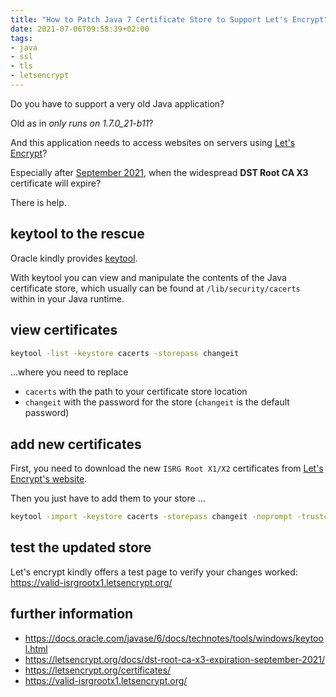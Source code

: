 ```yaml
---
title: "How to Patch Java 7 Certificate Store to Support Let's Encrypt"
date: 2021-07-06T09:58:39+02:00
tags:
- java
- ssl
- tls
- letsencrypt
---
```


Do you have to support a very old Java application?

Old as in *only runs on 1.7.0_21-b11*?

And this application needs to access websites on servers using [Let's Encrypt](https://letsencrypt.org/)?

Especially after [September 2021](https://letsencrypt.org/docs/dst-root-ca-x3-expiration-september-2021/),
when the widespread **DST Root CA X3** certificate will expire?

There is help.

## keytool to the rescue

Oracle kindly provides [keytool](https://docs.oracle.com/javase/6/docs/technotes/tools/windows/keytool.html).

With keytool you can view and manipulate the contents of the Java certificate store,
which usually can be found at `/lib/security/cacerts` within in your Java runtime.

## view certificates

```bash
keytool -list -keystore cacerts -storepass changeit
```

...where you need to replace
- `cacerts` with the path to your certificate store location
- `changeit` with the password for the store (`changeit` is the default password)

## add new certificates

First, you need to download the new `ISRG Root X1/X2` certificates
from [Let's Encrypt's website](https://letsencrypt.org/certificates/).

Then you just have to add them to your store ...

```bash
keytool -import -keystore cacerts -storepass changeit -noprompt -trustcacerts -alias isrgrootx1.der -file isrgrootx1.der
```

## test the updated store

Let's encrypt kindly offers a test page to verify your changes worked: https://valid-isrgrootx1.letsencrypt.org/

## further information

- https://docs.oracle.com/javase/6/docs/technotes/tools/windows/keytool.html
- https://letsencrypt.org/docs/dst-root-ca-x3-expiration-september-2021/
- https://letsencrypt.org/certificates/
- https://valid-isrgrootx1.letsencrypt.org/
